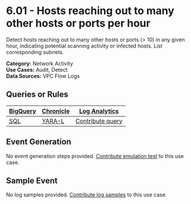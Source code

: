 # 6.01 - Hosts reaching out to many other hosts or ports per hour
Detect hosts reaching out to many other hosts or ports (> 10) in any given hour,
indicating potential scanning activity or infected hosts.
List corresponding subnets.


**Category:** Network Activity
</br>
**Use Cases:** Audit, Detect
</br>
**Data Sources:** VPC Flow Logs
</br>



## Queries or Rules
[BigQuery](https://cloud.google.com/bigquery/) | [Chronicle](https://chronicle.security/) | [Log Analytics](https://cloud.google.com/logging/docs/log-analytics)
--- | --- | ---
[SQL](../../backends/bigquery/sql/6_01_hosts_reaching_to_many_other_hosts_or_ports.sql) | [YARA-L](../../backends/chronicle/yaral/6_01_hosts_reaching_to_many_other_hosts_or_ports.yaral) | [Contribute query](../../CONTRIBUTING.md)

## Event Generation
No event generation steps provided. [Contribute emulation test](../../CONTRIBUTING.md) to this use case.

## Sample Event
No log samples provided. [Contribute log samples](../../CONTRIBUTING.md) to this use case.

